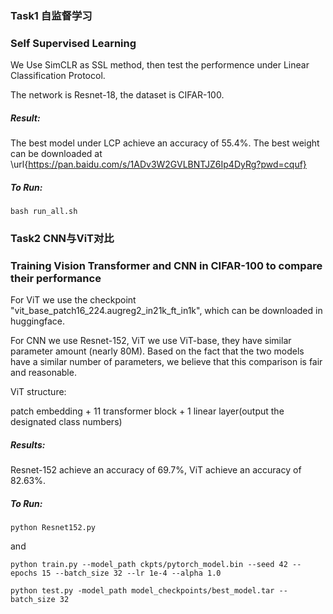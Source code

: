 ### Task1 自监督学习
### Self Supervised Learning
We Use SimCLR as SSL method, then test the performence under Linear Classification Protocol.

The network is Resnet-18, the dataset is CIFAR-100.

##### Result:

The best model under LCP achieve an accuracy of 55.4\%.
The best weight can be downloaded at \url{https://pan.baidu.com/s/1ADv3W2GVLBNTJZ6Ip4DyRg?pwd=cquf}

##### To Run: 
````
bash run_all.sh
````

### Task2 CNN与ViT对比
### Training Vision Transformer and CNN in CIFAR-100 to compare their performance
For ViT we use the checkpoint "vit_base_patch16_224.augreg2_in21k_ft_in1k", which can be downloaded in huggingface.

For CNN we use Resnet-152, ViT we use ViT-base, they have similar parameter amount (nearly 80M). 
Based on the fact that the two models have a similar number of parameters, we believe that this comparison is fair and reasonable.

ViT structure:

patch embedding + 11 transformer block + 1  linear layer(output the designated class numbers)

##### Results:

Resnet-152 achieve an accuracy of 69.7\%, ViT achieve an accuracy of 82.63\%.


##### To Run: 
````
python Resnet152.py
````

and

````
python train.py --model_path ckpts/pytorch_model.bin --seed 42 --epochs 15 --batch_size 32 --lr 1e-4 --alpha 1.0 
````

````
python test.py -model_path model_checkpoints/best_model.tar --batch_size 32
````

 
